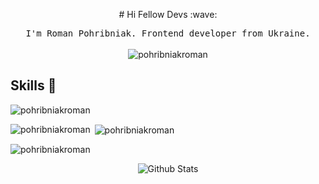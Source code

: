 <p align="center">
# Hi Fellow Devs :wave:
</p>

<p align="center">
  <samp>
I'm Roman Pohribniak. Frontend developer from Ukraine.
  </samp>
  <br/>
  <br/>
  <img align="center" src="https://github-readme-stats.vercel.app/api?username=pohribniakroman&show_icons=true&locale=en" alt="pohribniakroman" />
</p>

## Skills :closed_book:


<p align="left"> <img src="https://komarev.com/ghpvc/?username=pohribniakroman&label=Profile%20views&color=0e75b6&style=flat" alt="pohribniakroman" /> </p>


<p><img align="left" src="https://github-readme-stats.vercel.app/api/top-langs?username=pohribniakroman&show_icons=true&locale=en&layout=compact" alt="pohribniakroman" /></p>

<p>&nbsp;<img align="center" src="https://github-readme-stats.vercel.app/api?username=pohribniakroman&show_icons=true&locale=en" alt="pohribniakroman" /></p>

<p><img align="center" src="https://github-readme-streak-stats.herokuapp.com/?user=pohribniakroman&" alt="pohribniakroman" /></p>

<p align="center">
        <img src="https://raw.githubusercontent.com/mayhemantt/mayhemantt/Update/svg/Bottom.svg" alt="Github Stats" />
</p>
